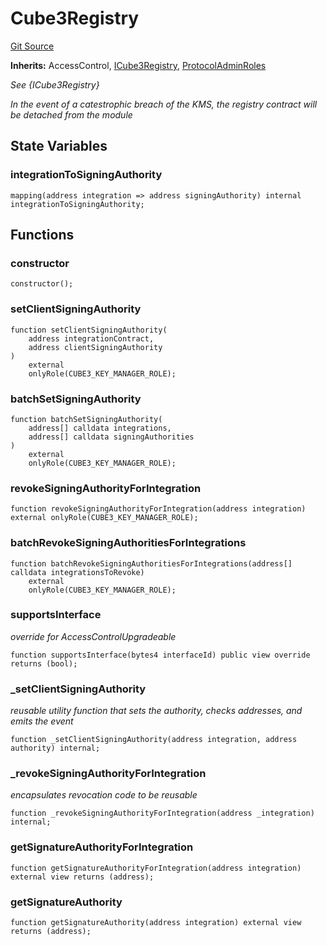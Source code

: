 # Cube3Registry
[Git Source](https://github.com/cube-web3/protocol-core-solidity/blob/07ba602bddefe3eb8d740b07000837f7ec2fa9f5/src/Cube3Registry.sol)

**Inherits:**
AccessControl, [ICube3Registry](/src/interfaces/ICube3Registry.sol/interface.ICube3Registry.md), [ProtocolAdminRoles](/src/common/ProtocolAdminRoles.sol/abstract.ProtocolAdminRoles.md)

*See {ICube3Registry}*

*In the event of a catestrophic breach of the KMS, the registry contract will be detached from the module*


## State Variables
### integrationToSigningAuthority

```solidity
mapping(address integration => address signingAuthority) internal integrationToSigningAuthority;
```


## Functions
### constructor


```solidity
constructor();
```

### setClientSigningAuthority


```solidity
function setClientSigningAuthority(
    address integrationContract,
    address clientSigningAuthority
)
    external
    onlyRole(CUBE3_KEY_MANAGER_ROLE);
```

### batchSetSigningAuthority


```solidity
function batchSetSigningAuthority(
    address[] calldata integrations,
    address[] calldata signingAuthorities
)
    external
    onlyRole(CUBE3_KEY_MANAGER_ROLE);
```

### revokeSigningAuthorityForIntegration


```solidity
function revokeSigningAuthorityForIntegration(address integration) external onlyRole(CUBE3_KEY_MANAGER_ROLE);
```

### batchRevokeSigningAuthoritiesForIntegrations


```solidity
function batchRevokeSigningAuthoritiesForIntegrations(address[] calldata integrationsToRevoke)
    external
    onlyRole(CUBE3_KEY_MANAGER_ROLE);
```

### supportsInterface

*override for AccessControlUpgradeable*


```solidity
function supportsInterface(bytes4 interfaceId) public view override returns (bool);
```

### _setClientSigningAuthority

*reusable utility function that sets the authority, checks addresses, and emits the event*


```solidity
function _setClientSigningAuthority(address integration, address authority) internal;
```

### _revokeSigningAuthorityForIntegration

*encapsulates revocation code to be reusable*


```solidity
function _revokeSigningAuthorityForIntegration(address _integration) internal;
```

### getSignatureAuthorityForIntegration


```solidity
function getSignatureAuthorityForIntegration(address integration) external view returns (address);
```

### getSignatureAuthority


```solidity
function getSignatureAuthority(address integration) external view returns (address);
```

